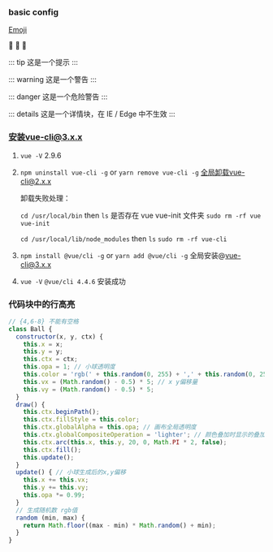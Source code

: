 ### basic config

[Emoji](https://github.com/markdown-it/markdown-it-emoji/blob/master/lib/data/full.json)

:tada: :tada: :tada:


::: tip
这是一个提示
:::

::: warning
这是一个警告
:::

::: danger
这是一个危险警告
:::

::: details
这是一个详情块，在 IE / Edge 中不生效
:::


### 安装vue-cli@3.x.x
1. `vue -V` 2.9.6

2. `npm uninstall vue-cli -g` or `yarn remove vue-cli -g` 全局卸载vue-cli@2.x.x

    卸载失败处理：

    `cd /usr/local/bin` then `ls` 是否存在 vue vue-init 文件夹 `sudo rm -rf vue vue-init`

    `cd /usr/local/lib/node_modules` then `ls` `sudo rm -rf vue-cli`

3. `npm install @vue/cli -g` or `yarn add @vue/cli -g` 全局安装@vue-cli@3.x.x

4. `vue -V` `@vue/cli 4.4.6` 安装成功


### 代码块中的行高亮

```js {4,6-8}
// {4,6-8} 不能有空格
class Ball {
  constructor(x, y, ctx) {
    this.x = x;
    this.y = y;
    this.ctx = ctx;
    this.opa = 1; // 小球透明度
    this.color = 'rgb(' + this.random(0, 255) + ',' + this.random(0, 255) + ',' + this.random(0, 255) + ')';
    this.vx = (Math.random() - 0.5) * 5; // x y偏移量
    this.vy = (Math.random() - 0.5) * 5;
  }
  draw() {
    this.ctx.beginPath();
    this.ctx.fillStyle = this.color;
    this.ctx.globalAlpha = this.opa; // 画布全局透明度
    this.ctx.globalCompositeOperation = 'lighter'; // 颜色叠加时显示的叠加色
    this.ctx.arc(this.x, this.y, 20, 0, Math.PI * 2, false);
    this.ctx.fill();
    this.update();
  }
  update() { // 小球生成后的x,y偏移
    this.x += this.vx;
    this.y += this.vy;
    this.opa *= 0.99;
  }
  // 生成随机数 rgb值
  random (min, max) {
    return Math.floor((max - min) * Math.random() + min);
  }
}
```